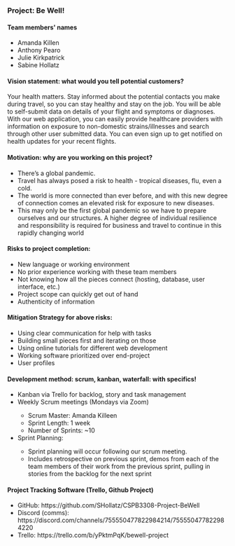 ### Project: Be Well!
#### Team members' names
<ul>
<li>Amanda Killen</li>
<li>Anthony Pearo</li>
<li>Julie Kirkpatrick</li>
<li>Sabine Hollatz</li>
</ul>

#### Vision statement: what would you tell potential customers?
Your health matters. Stay informed about the potential contacts you make during travel, so you can stay healthy and stay on the job. You will be able to self-submit data on details of your flight and symptoms or diagnoses. With our web application, you can easily provide healthcare providers with information on exposure to non-domestic strains/illnesses and search through other user submitted data. You can even sign up to get notified on health updates for your recent flights.

#### Motivation: why are you working on this project?
<ul>
<li>There’s a global pandemic.</li>
<li>Travel has always posed a risk to health - tropical diseases, flu, even a cold.</li>
<li>The world is more connected than ever before, and with this new degree of connection comes an elevated risk for exposure to new diseases.</li>
<li>
This may only be the first global pandemic so we have to prepare ourselves and our 
structures. A higher degree of individual resilience and responsibility is required for business and travel to continue in this rapidly changing world</li>
</ul>



#### Risks to project completion:
<ul>
<li>New language or working environment</li>
<li>No prior experience working with these team members</li>
<li>Not knowing how all the pieces connect (hosting, database, user interface, etc.)</li>
<li>Project scope can quickly get out of hand </li>
<li>Authenticity of information</li>
</ul>


#### Mitigation Strategy for above risks:
<ul>
<li>Using clear communication for help with tasks</li>
<li>Building small pieces first and iterating on those</li>
<li>Using online tutorials for different web development</li>
<li>Working software prioritized over end-project</li>
<li>User profiles</li>
</ul>


#### Development method: scrum, kanban, waterfall: with specifics!
<ul>
<li>Kanban via Trello for backlog, story and task management</li>
<li>Weekly Scrum meetings (Mondays via Zoom)</li>
 <ul>
<li>Scrum Master: Amanda Killeen</li>
<li>Sprint Length: 1 week</li>
<li>Number of Sprints: ~10</li>
</ul>
<li>Sprint Planning:</li>
<ul>
<li>Sprint planning will occur following our scrum meeting.</li>
<li>Includes retrospective on previous sprint, demos from each of the team members of their work from the previous sprint, pulling in stories from the backlog for the next sprint</li>
</ul>
</ul>

 
#### Project Tracking Software (Trello, Github Project)

<ul>
<li>GitHub: https://github.com/SHollatz/CSPB3308-Project-BeWell</li>
<li>Discord (comms): https://discord.com/channels/755550477822984214/755550477822984220</li>
<li>Trello: https://trello.com/b/yPktmPqK/bewell-project</li>
</ul>




